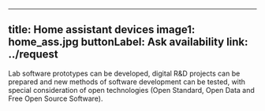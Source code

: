 
---
title: Home assistant devices
image1: home_ass.jpg
buttonLabel: Ask availability
link: ../request
---

Lab software prototypes can be developed, digital R&D projects can be prepared and new methods of software development can be tested, with special consideration of open technologies (Open Standard, Open Data and Free Open Source Software).